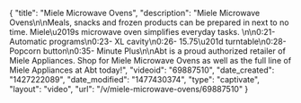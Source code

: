 {
    "title": "Miele Microwave Ovens",
    "description": "Miele Microwave Ovens\n\nMeals, snacks and frozen products can be prepared in next to no time. Miele\u2019s microwave oven simplifies everyday tasks. \n\n0:21- Automatic programs\n0:23- XL cavity\n0:26- 15.75\u201d turntable\n0:28- Popcorn button\n0:35- Minute Plus\n\nAbt is a proud authorized retailer of Miele Appliances. Shop for Miele Microwave Ovens as well as the full line of Miele Appliances at Abt today!",
    "videoid": "69887510",
    "date_created": "1427222089",
    "date_modified": "1477430374",
    "type": "captivate",
    "layout": "video",
    "url": "\/v\/miele-microwave-ovens\/69887510"
}